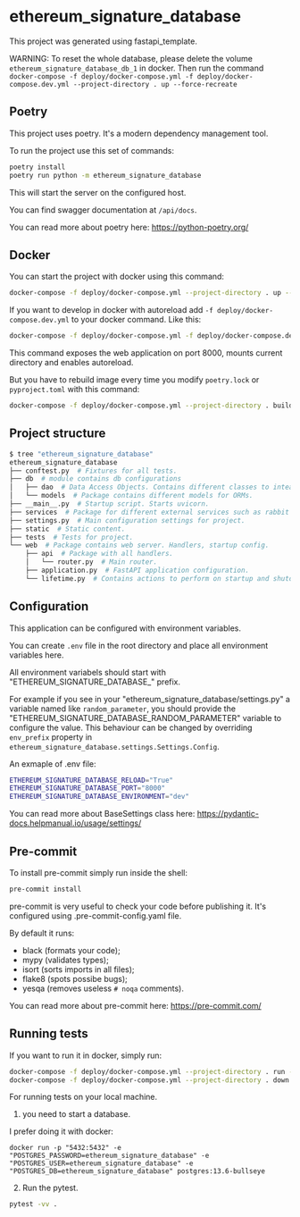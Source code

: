 # ethereum_signature_database

This project was generated using fastapi_template.

WARNING: To reset the whole database, please delete the volume `ethereum_signature_database_db_1` in docker. Then run the command `docker-compose -f deploy/docker-compose.yml -f deploy/docker-compose.dev.yml --project-directory . up --force-recreate`

## Poetry

This project uses poetry. It's a modern dependency management
tool.

To run the project use this set of commands:

```bash
poetry install
poetry run python -m ethereum_signature_database
```

This will start the server on the configured host.

You can find swagger documentation at `/api/docs`.

You can read more about poetry here: https://python-poetry.org/

## Docker

You can start the project with docker using this command:

```bash
docker-compose -f deploy/docker-compose.yml --project-directory . up --build
```

If you want to develop in docker with autoreload add `-f deploy/docker-compose.dev.yml` to your docker command.
Like this:

```bash
docker-compose -f deploy/docker-compose.yml -f deploy/docker-compose.dev.yml --project-directory . up
```

This command exposes the web application on port 8000, mounts current directory and enables autoreload.

But you have to rebuild image every time you modify `poetry.lock` or `pyproject.toml` with this command:

```bash
docker-compose -f deploy/docker-compose.yml --project-directory . build
```

## Project structure

```bash
$ tree "ethereum_signature_database"
ethereum_signature_database
├── conftest.py  # Fixtures for all tests.
├── db  # module contains db configurations
│   ├── dao  # Data Access Objects. Contains different classes to inteact with database.
│   └── models  # Package contains different models for ORMs.
├── __main__.py  # Startup script. Starts uvicorn.
├── services  # Package for different external services such as rabbit or redis etc.
├── settings.py  # Main configuration settings for project.
├── static  # Static content.
├── tests  # Tests for project.
└── web  # Package contains web server. Handlers, startup config.
    ├── api  # Package with all handlers.
    │   └── router.py  # Main router.
    ├── application.py  # FastAPI application configuration.
    └── lifetime.py  # Contains actions to perform on startup and shutdown.
```

## Configuration

This application can be configured with environment variables.

You can create `.env` file in the root directory and place all
environment variables here.

All environment variabels should start with "ETHEREUM_SIGNATURE_DATABASE_" prefix.

For example if you see in your "ethereum_signature_database/settings.py" a variable named like
`random_parameter`, you should provide the "ETHEREUM_SIGNATURE_DATABASE_RANDOM_PARAMETER"
variable to configure the value. This behaviour can be changed by overriding `env_prefix` property
in `ethereum_signature_database.settings.Settings.Config`.

An exmaple of .env file:
```bash
ETHEREUM_SIGNATURE_DATABASE_RELOAD="True"
ETHEREUM_SIGNATURE_DATABASE_PORT="8000"
ETHEREUM_SIGNATURE_DATABASE_ENVIRONMENT="dev"
```

You can read more about BaseSettings class here: https://pydantic-docs.helpmanual.io/usage/settings/

## Pre-commit

To install pre-commit simply run inside the shell:
```bash
pre-commit install
```

pre-commit is very useful to check your code before publishing it.
It's configured using .pre-commit-config.yaml file.

By default it runs:
* black (formats your code);
* mypy (validates types);
* isort (sorts imports in all files);
* flake8 (spots possibe bugs);
* yesqa (removes useless `# noqa` comments).


You can read more about pre-commit here: https://pre-commit.com/


## Running tests

If you want to run it in docker, simply run:

```bash
docker-compose -f deploy/docker-compose.yml --project-directory . run --rm api pytest -vv .
docker-compose -f deploy/docker-compose.yml --project-directory . down
```

For running tests on your local machine.
1. you need to start a database.

I prefer doing it with docker:
```
docker run -p "5432:5432" -e "POSTGRES_PASSWORD=ethereum_signature_database" -e "POSTGRES_USER=ethereum_signature_database" -e "POSTGRES_DB=ethereum_signature_database" postgres:13.6-bullseye
```


2. Run the pytest.
```bash
pytest -vv .
```
